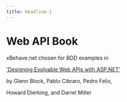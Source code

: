 ```yaml
---
title: Headline-1
---
```

# Web API Book #

xBehave.net chosen for BDD examples in

['Designing Evolvable Web APIs with ASP.NET'](http://chimera.labs.oreilly.com/books/1234000001708/ch07.html#_a_few_up_front_implementation_decisions)

by Glenn Block, Pablo Cibraro, Pedro Felix,

Howard Dierking, and Darrel Miller